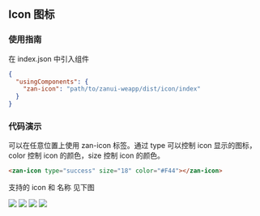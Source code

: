 ## Icon 图标

### 使用指南
在 index.json 中引入组件
```json
{
  "usingComponents": {
    "zan-icon": "path/to/zanui-weapp/dist/icon/index"
  }
}
```

### 代码演示
可以在任意位置上使用 zan-icon 标签。通过 type 可以控制 icon 显示的图标，color 控制 icon 的颜色，size 控制 icon 的颜色。

```html
<zan-icon type="success" size="18" color="#F44"></zan-icon>
```

支持的 icon 和 名称 见下图

![](https://img.yzcdn.cn/public_files/2017/12/03/c582397894f57f1c72fb28118588f833.jpeg?imageView2/2/w/500/h/0/q/100)
![](https://img.yzcdn.cn/public_files/2017/12/03/ab37f55520dfdcdf8dbe8951025e379a.jpeg?imageView2/2/w/500/h/0/q/100)
![](https://img.yzcdn.cn/public_files/2017/12/03/e862638f5cab9c0c7d2be38702c162df.jpeg?imageView2/2/w/500/h/0/q/100)
![](https://img.yzcdn.cn/public_files/2017/12/03/dfa76b99ca1c37671628e1c7b224dbb9.jpeg?imageView2/2/w/500/h/0/q/100)
